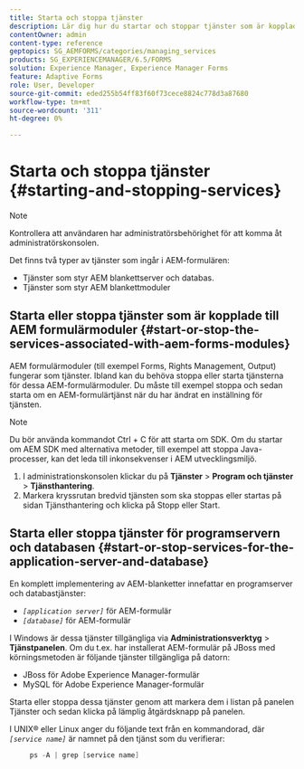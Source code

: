 ```yaml
---
title: Starta och stoppa tjänster
description: Lär dig hur du startar och stoppar tjänster som är kopplade till AEM Forms-moduler samt programservern och databasen.
contentOwner: admin
content-type: reference
geptopics: SG_AEMFORMS/categories/managing_services
products: SG_EXPERIENCEMANAGER/6.5/FORMS
solution: Experience Manager, Experience Manager Forms
feature: Adaptive Forms
role: User, Developer
source-git-commit: eded255b54ff83f60f73cece8824c778d3a87680
workflow-type: tm+mt
source-wordcount: '311'
ht-degree: 0%

---
```


# Starta och stoppa tjänster {#starting-and-stopping-services}

>[!NOTE]
> 
> Kontrollera att användaren har administratörsbehörighet för att komma åt administratörskonsolen.

Det finns två typer av tjänster som ingår i AEM-formulären:

* Tjänster som styr AEM blankettserver och databas.
* Tjänster som styr AEM blankettmoduler

## Starta eller stoppa tjänster som är kopplade till AEM formulärmoduler {#start-or-stop-the-services-associated-with-aem-forms-modules}

AEM formulärmoduler (till exempel Forms, Rights Management, Output) fungerar som tjänster. Ibland kan du behöva stoppa eller starta tjänsterna för dessa AEM-formulärmoduler. Du måste till exempel stoppa och sedan starta om en AEM-formulärtjänst när du har ändrat en inställning för tjänsten.

>[!NOTE]
>
> Du bör använda kommandot Ctrl + C för att starta om SDK. Om du startar om AEM SDK med alternativa metoder, till exempel att stoppa Java-processer, kan det leda till inkonsekvenser i AEM utvecklingsmiljö.

1. I administrationskonsolen klickar du på **Tjänster** > **Program och tjänster** > **Tjänsthantering**.
1. Markera kryssrutan bredvid tjänsten som ska stoppas eller startas på sidan Tjänsthantering och klicka på Stopp eller Start.

## Starta eller stoppa tjänster för programservern och databasen {#start-or-stop-services-for-the-application-server-and-database}

En komplett implementering av AEM-blanketter innefattar en programserver och databastjänster:

* *`[application server]`* för AEM-formulär
* *`[database]`* för AEM-formulär

I Windows är dessa tjänster tillgängliga via **Administrationsverktyg** > **Tjänstpanelen**. Om du t.ex. har installerat AEM-formulär på JBoss med körningsmetoden är följande tjänster tillgängliga på datorn:

* JBoss för Adobe Experience Manager-formulär
* MySQL för Adobe Experience Manager-formulär

Starta eller stoppa dessa tjänster genom att markera dem i listan på panelen Tjänster och sedan klicka på lämplig åtgärdsknapp på panelen.

I UNIX® eller Linux anger du följande text från en kommandorad, där *`[service name]`* är namnet på den tjänst som du verifierar:

```java
     ps -A | grep [service name]
```
